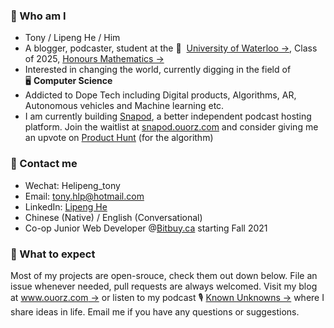### :raising_hand: Who am I
+ Tony / Lipeng He / Him
+ A blogger, podcaster, student at the 🏫 &nbsp;[University of Waterloo →](https://uwaterloo.ca), Class of 2025, [Honours Mathematics →](https://uwaterloo.ca/future-students/programs/mathematics)
+ Interested in changing the world, currently digging in the field of 🖥&nbsp;**Computer Science**
+ Addicted to Dope Tech including Digital products, Algorithms, AR, Autonomous vehicles and Machine learning etc.
+ I am currently building [Snapod](https://twitter.com/Snapodcast), a better independent podcast hosting platform. Join the waitlist at [snapod.ouorz.com](https://snapod.ouorz.com) and consider giving me an upvote on [Product Hunt](https://www.producthunt.com/posts/snapod-beta) (for the algorithm)

### :information_desk_person:	 Contact me
+ Wechat: Helipeng_tony
+ Email: tony.hlp@hotmail.com
+ LinkedIn: [Lipeng He](https://www.linkedin.com/in/lipenghe)
+ Chinese (Native) / English (Conversational)
+ Co-op Junior Web Developer @[Bitbuy.ca](https://bitbuy.ca) starting Fall 2021

### :no_good: What to expect
Most of my projects are open-srouce, check them out down below. File an issue whenever needed, pull requests are always welcomed. Visit my blog at [www.ouorz.com →](https://www.ouorz.com) or listen to my podcast 🎙️&nbsp;[Known Unknowns →](https://kukfm.com) where I share ideas in life. Email me if you have any questions or suggestions.
